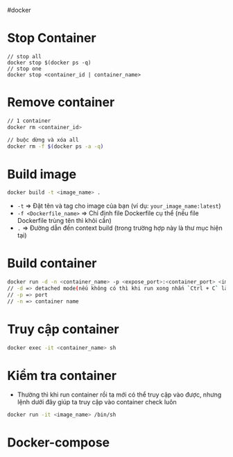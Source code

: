 
#docker 

# Stop Container

```
// stop all
docker stop $(docker ps -q)
// stop one
docker stop <container_id | container_name>
```

# Remove container

```sh
// 1 container
docker rm <container_id>

// buộc dừng và xóa all
docker rm -f $(docker ps -a -q)
```

# Build image

```sh
docker build -t <image_name> .
```


- `-t` => Đặt tên và tag cho image của bạn (ví dụ: `your_image_name:latest`)
- `-f <Dockerfile_name>` => Chỉ định file Dockerfile cụ thể (nếu file Dockerfile trùng tên thì khỏi cần)
- `.` => Đường dẫn đến context build (trong trường hợp này là thư mục hiện tại)
# Build container

```sh
docker run -d -n <container_name> -p <expose_port>:<container_port> <image_name> 
// -d => detached mode(nếu không có thì khi run xong nhấn `Ctrl + C` là container sẽ dừng lại)
// -p => port
// -n => container name
```

# Truy cập container

```sh
docker exec -it <container_name> sh
```

# Kiểm tra container

- Thường thì khi run container rồi ta mới có thể truy cập vào được, nhưng lệnh dưới đây giúp ta truy cập vào container check luôn

```sh
docker run -it <image_name> /bin/sh
```

# Docker-compose

